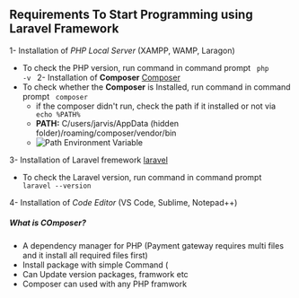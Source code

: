 
## Requirements To Start Programming using Laravel Framework
1- Installation of *PHP Local Server* (XAMPP, WAMP, Laragon)
  - To check the PHP version, run command in command prompt <code> php -v </code>
2- Installation of **Composer** [Composer](https://getcomposer.org/ )
  - To check whether the <b>Composer</b> is Installed, run command in command prompt <code> composer </code>
    - if the composer didn't run, check the path if it installed or not via <code> echo %PATH% </code>
    - **PATH:** C/users/jarvis/AppData (hidden folder)/roaming/composer/vendor/bin
    - ![Path Environment Variable](https://github.com/prolinkz/laravel/assets/45316278/c340f49c-c45e-46f5-9864-de7acc1b8bd9)
       
3- Installation of Laravel fremework [laravel](https://laravel.com/docs/8.x/installation#installation-via-composer)
  - To check the Laravel version, run command in command prompt <code> laravel --version </code>

4- Installation of *Code Editor* (VS Code, Sublime, Notepad++)

##### What is COmposer?
- A dependency manager for PHP (Payment gateway requires multi files and it install all required files first)
- Install package with simple Command ( 
- Can Update version packages, framwork etc
- Composer can used with any PHP framwork
